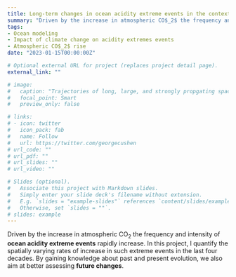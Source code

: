 ```yaml
---
title: Long-term changes in ocean acidity extreme events in the context of atmospheric CO$_2$ rise
summary: "Driven by the increase in atmospheric CO$_2$ the frequency and intensity of **ocean acidity extreme events** rapidly increase. In this project, I quantify the spatially varying rates of increase in such extreme events in the last four decades. By gaining knowledge about past and present evolution, we also aim at better assessing **future changes**."
tags:
- Ocean modeling
- Impact of climate change on acidity extremes events
- Atmospheric CO$_2$ rise
date: "2023-01-15T00:00:00Z"

# Optional external URL for project (replaces project detail page).
external_link: ""

# image:
#   caption: "Trajectories of long, large, and strongly propgating space-time ocean acidity (pH-Aragonite) extremes in the northeast Pacific Ocean from 1984 to 2019. _Adapted from Desmet et al. (2022)_."
#   focal_point: Smart
#   preview_only: false

# links:
# - icon: twitter
#   icon_pack: fab
#   name: Follow
#   url: https://twitter.com/georgecushen
# url_code: ""
# url_pdf: ""
# url_slides: ""
# url_video: ""

# Slides (optional).
#   Associate this project with Markdown slides.
#   Simply enter your slide deck's filename without extension.
#   E.g. `slides = "example-slides"` references `content/slides/example-slides.md`.
#   Otherwise, set `slides = ""`.
# slides: example
---
```


Driven by the increase in atmospheric CO$_2$ the frequency and intensity of **ocean acidity extreme events** rapidly increase. In this project, I quantify the spatially varying rates of increase in such extreme events in the last four decades. By gaining knowledge about past and present evolution, we also aim at better assessing **future changes**.

<!-- only necessary when there is no featured publications -->
<!-- ### Related paper
- **Desmet, F.**, Gruber, N., Köhn, E. E., Münnich, M., Vogt, M., _Tracking the space-time evolution of ocean acidification extremes in the California Current System and Northeast Pacific_. [Journal of Geophysical Research: Oceans](https://doi.org/10.1029/2021JC018159) **127**, (2022). -->